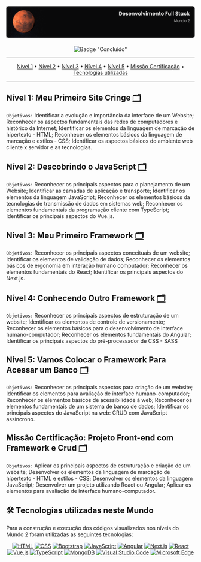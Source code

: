 ## ![Capa do Mundo 2](../.github/capa-mundo2.svg)

<div align="center">

![Badge "Concluído"](http://img.shields.io/badge/status-concluído-green?style=for-the-badge)

---

[Nível 1](#nível-1-meu-primeiro-site-cringe-) • [Nível 2](#nível-2-descobrindo-o-javascript-) • [Nível 3](#nível-3-meu-primeiro-framework-) • [Nível 4](#nível-4-conhecendo-outro-framework-) • [Nível 5](#nível-5-vamos-colocar-o-framework-para-acessar-um-banco) • [Missão Certificação](#missão-certificação-projeto-front-end-com-framework-e-crud-) • [Tecnologias utilizadas](#-tecnologias-utilizadas-neste-mundo)

---

</div>

## Nível 1: Meu Primeiro Site Cringe [🗂](https://github.com/guedesert/meu-primeiro-site-cringe)

`Objetivos:` Identificar a evolução e importância da interface de um Website; Reconhecer os aspectos fundamentais das redes de computadores e histórico da Internet; Identificar os elementos da linguagem de marcação de hipertexto - HTML; Reconhecer os elementos básicos da linguagem de marcação e estilos - CSS; Identificar os aspectos básicos do ambiente web cliente x servidor e as tecnologias.

## Nível 2: Descobrindo o JavaScript [🗂](https://github.com/guedesert/descobrindo-o-javascript)

`Objetivos:` Reconhecer os principais aspectos para o planejamento de um Website; Identificar as camadas de aplicação e transporte; Identificar os elementos da linguagem JavaScript; Reconhecer os elementos básicos da tecnologias de transmissão de dados em sistemas web; Reconhecer os elementos fundamentais da programação cliente com TypeScript; Identificar os principais aspectos do Vue.js.

## Nível 3: Meu Primeiro Framework [🗂](https://github.com/guedesert/meu-primeiro-framework)

`Objetivos:` Reconhecer os principais aspectos conceituais de um website; Identificar os elementos de validação de dados; Reconhecer os elementos básicos de ergonomia em interação humano computador; Reconhecer os elementos fundamentais do React; Identificar os principais aspectos do Next.js.

## Nível 4: Conhecendo Outro Framework [🗂](https://github.com/guedesert/conhecendo-outro-framework)

`Objetivos:` Reconhecer os principais aspectos de estruturação de um website; Identificar os elementos de controle de versionamento; Reconhecer os elementos básicos para o desenvolvimento de interface humano-computador; Reconhecer os elementos fundamentais do Angular; Identificar os principais aspectos do pré-processador de CSS - SASS

## Nível 5: Vamos Colocar o Framework Para Acessar um Banco [🗂](https://github.com/guedesert/vamos-colocar-o-framework-para-acessar-um-banco)

`Objetivos:` Reconhecer os principais aspectos para criação de um website; Identificar os elementos para avaliação de interface humano-computador; Reconhecer os elementos básicos de acessibilidade à web; Reconhecer os elementos fundamentais de um sistema de banco de dados; Identificar os principais aspectos do JavaScript na web: CRUD com JavaScript assíncrono.

## Missão Certificação: Projeto Front-end com Framework e Crud [🗂](https://github.com/guedesert/projeto-front-end-com-framework-e-crud)

`Objetivos:` Aplicar os principais aspectos de estruturação e criação de um website; Desenvolver os elementos da linguagem de marcação de hipertexto - HTML e estilos - CSS; Desenvolver os elementos da linguagem JavaScript; Desenvolver um projeto utilizando React ou Angular; Aplicar os elementos para avaliação de interface humano-computador.

## 🛠 Tecnologias utilizadas neste Mundo

Para a construção e execução dos códigos visualizados nos níveis do Mundo 2 foram utilizadas as seguintes tecnologias:

<div align="center">

[![HTML](https://img.shields.io/badge/-HTML-E34F26?style=for-the-badge&logo=html5&logoColor=white)](https://html.spec.whatwg.org/multipage/)
[![CSS](https://img.shields.io/badge/-CSS-1572B6?style=for-the-badge&logo=css3&logoColor=white)](https://www.w3.org/Style/CSS/)
[![Bootstrap](https://img.shields.io/badge/-Bootstrap-7952B3?style=for-the-badge&logo=bootstrap&logoColor=white)](https://getbootstrap.com/docs/5.3/getting-started/introduction/)
[![JavaScript](https://img.shields.io/badge/-JavaScript-F7DF1E?style=for-the-badge&logo=javascript&logoColor=black)](https://developer.mozilla.org/pt-BR/docs/Web/JavaScript) [![Angular](https://img.shields.io/badge/-Angular-DD0031?style=for-the-badge&logo=angular&logoColor=white)](https://angular.io/docs) [![Next.js](https://img.shields.io/badge/-Next.js-000000?style=for-the-badge&logo=nextdotjs&logoColor=white)](https://react.dev/learn) [![React](https://img.shields.io/badge/-React-61DAFB?style=for-the-badge&logo=react&logoColor=black)](https://react.dev/learn) [![Vue.js](https://img.shields.io/badge/-Vue.js-4FC08D?style=for-the-badge&logo=vuedotjs&logoColor=white)](https://vuejs.org/guide/introduction.html) [![TypeScript](https://img.shields.io/badge/-TypeScript-3178C6?style=for-the-badge&logo=typescript&logoColor=white)](https://www.typescriptlang.org/docs/) [![MongoDB](https://img.shields.io/badge/-MongoDB-47A248?style=for-the-badge&logo=mongodb&logoColor=white)](https://www.mongodb.com/pt-br) [![Visual Studio Code](https://img.shields.io/badge/-VS%20Code-007ACC?style=for-the-badge&logo=visualstudiocode&logoColor=white)](https://code.visualstudio.com/) [![Microsoft Edge](https://img.shields.io/badge/-Microsoft%20Edge-0078D7?style=for-the-badge&logo=microsoftedge&logoColor=white)](https://www.microsoft.com/pt-br/edge?form=MA13FJ)

</div>
